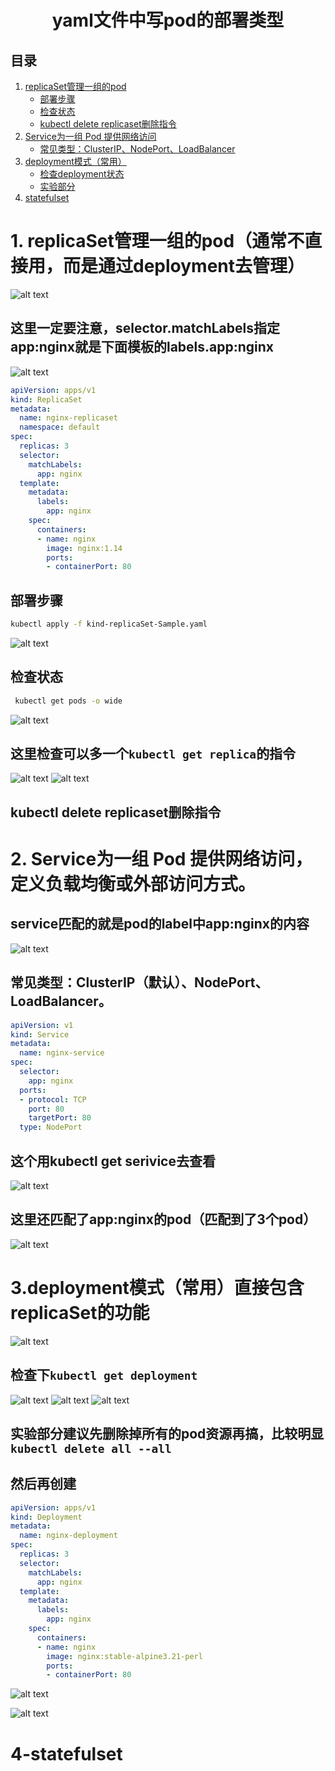 <h1 align="center">yaml文件中写pod的部署类型</h1>

## 目录
1. [replicaSet管理一组的pod](#1-replicaset管理一组的pod通常不直接用而是通过deployment去管理)
   - [部署步骤](#部署步骤)
   - [检查状态](#检查状态)
   - [kubectl delete replicaset删除指令](#kubectl-delete-replicaset删除指令)
2. [Service为一组 Pod 提供网络访问](#2-service为一组-pod-提供网络访问定义负载均衡或外部访问方式)
   - [常见类型：ClusterIP、NodePort、LoadBalancer](#常见类型clusterip默认nodportloadbalancer)
3. [deployment模式（常用）](#3deployment模式常用直接包含replicaset的功能)
   - [检查deployment状态](#检查下kubectl-get-deployment)
   - [实验部分](#实验部分建议先删除掉所有的pod资源再搞比较明显kubectl-delete-all---all)
4. [statefulset](#4-statefulset)


# 1. replicaSet管理一组的pod（通常不直接用，而是通过deployment去管理）
![alt text](README_Images/5-pod的不同类型/image-1.png)
## 这里一定要注意，selector.matchLabels指定app:nginx就是下面模板的labels.app:nginx
![alt text](README_Images/5-pod的不同类型/image-6.png)
```yaml
apiVersion: apps/v1
kind: ReplicaSet
metadata:
  name: nginx-replicaset
  namespace: default
spec:
  replicas: 3
  selector:
    matchLabels:
      app: nginx
  template:
    metadata:
      labels:
        app: nginx
    spec:
      containers:
      - name: nginx
        image: nginx:1.14
        ports:
        - containerPort: 80
```
## 部署步骤
```sh
kubectl apply -f kind-replicaSet-Sample.yaml
```
![alt text](README_Images/5-pod的不同类型/image.png)
## 检查状态
```sh
 kubectl get pods -o wide
```
![alt text](README_Images/5-pod的不同类型/image-2.png)
## 这里检查可以多一个`kubectl get replica`的指令
![alt text](README_Images/5-pod的不同类型/image-3.png)
![alt text](README_Images/5-pod的不同类型/image-4.png)
## kubectl delete replicaset删除指令
# 2. Service为一组 Pod 提供网络访问，定义负载均衡或外部访问方式。
## service匹配的就是pod的label中app:nginx的内容
![alt text](README_Images/5-pod的不同类型/image-7.png)
## 常见类型：ClusterIP（默认）、NodePort、LoadBalancer。
```yaml
apiVersion: v1
kind: Service
metadata:
  name: nginx-service
spec:
  selector:
    app: nginx
  ports:
  - protocol: TCP
    port: 80
    targetPort: 80
  type: NodePort
```
## 这个用kubectl get serivice去查看
![alt text](README_Images/5-pod的不同类型/image-5.png)
## 这里还匹配了app:nginx的pod（匹配到了3个pod）
![alt text](README_Images/5-pod的不同类型/image-8.png)

# 3.deployment模式（常用）直接包含replicaSet的功能
![alt text](README_Images/5-pod的不同类型/image-9.png)


## 检查下`kubectl get deployment`
![alt text](README_Images/5-pod的不同类型/image-10.png)
![alt text](README_Images/5-pod的不同类型/image-11.png)
![alt text](README_Images/5-pod的不同类型/image-12.png)

## 实验部分建议先删除掉所有的pod资源再搞，比较明显`kubectl delete all --all`
## 然后再创建
```yaml
apiVersion: apps/v1
kind: Deployment
metadata:
  name: nginx-deployment
spec:
  replicas: 3
  selector:
    matchLabels:
      app: nginx
  template:
    metadata:
      labels:
        app: nginx
    spec:
      containers:
      - name: nginx
        image: nginx:stable-alpine3.21-perl
        ports:
        - containerPort: 80
```
![alt text](README_Images/5-pod的不同类型/image-13.png)

![alt text](README_Images/5-pod的不同类型/image-14.png)

# 4-statefulset